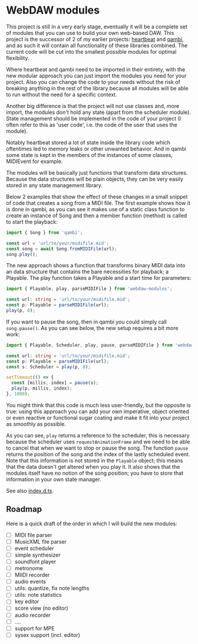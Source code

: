 # WebDAW modules

This project is still in a very early stage, eventually it will be a complete set of modules that you can use to build your own web-based DAW. This project is the successor of 2 of my earlier projects: [heartbeat](https://heartbeatjs.org) and [qambi](https://qambi.org), and as such it will contain all functionality of these libraries combined. The current code will be cut into the smallest possible modules for optimal flexibility.

Where heartbeat and qambi need to be imported in their entirety, with the new modular approach you can just import the modules you need for your project. Also you can change the code to your needs without the risk of breaking anything in the rest of the library because all modules will be able to run without the need for a specific context.

Another big difference is that the project will not use classes and, more import, the modules don't hold any state (apart from the scheduler module). State management should be implemented in the code of your project (I often refer to this as 'user code', i.e. the code of the user that uses the module). 

Notably heartbeat stored a lot of state inside the library code which oftentimes led to memory leaks or other unwanted behavior. And in qambi some state is kept in the members of the instances of some classes, MIDIEvent for example.

The modules will be basically just functions that transform data structures. Because the data structures will be plain objects, they can be very easily stored in any state management library.

Below 2 examples that show the effect of these changes in a small snippet of code that creates a song from a MIDI file. The first example shows how it is done in qambi, as you can see it makes use of a static class function to create an instance of Song and then a member function (method) is called to start the playback:

```typescript
import { Song } from 'qambi';

const url = 'url/to/your/midifile.mid';
const song = await Song.fromMIDIFile(url);
song.play();

```

The new approach shows a function that transforms binary MIDI data into an data structure that contains the bare necessities for playback; a Playable. The play function takes a Playable and a start time for parameters:

```typescript
import { Playable, play, parseMIDIFile } from 'webdaw-modules';

const url: string = 'url/to/your/midifile.mid';
const p: Playable = parseMIDIFile(url);
play(p, 0);
```

If you want to pause the song, then in qambi you could simply call `song.pause()`. As you can see below, the new setup requires a bit more work:

```typescript
import { Playable, Scheduler, play, pause, parseMIDIFile } from 'webdaw-modules';

const url: string = 'url/to/your/midifile.mid';
const p: Playable = parseMIDIFile(url);
const s: Scheduler = play(p, 0);

setTimeout(() => {
  const [millis, index] = pause(s); 
  play(p, millis, index);
}, 1000);
```

You might think that this code is much less user-friendly, but the opposite is true: using this approach you can add your own imperative, object oriented or even reactive or functional sugar coating and make it fit into your project as smoothly as possible.

As you can see, `play` returns a reference to the scheduler, this is necessary because the scheduler uses `requestAnimationFrame` and we need to be able to cancel that when we want to stop or pause the song. The function `pause` returns the position of the song and the index of the lastly scheduled event. Note that this information is not stored in the `Playable` object; this means that the data doesn't get altered when you play it. It also shows that the modules itself have no notion of the song position; you have to store that information in your own state manager.

See also [index.d.ts](https://github.com/abudaan/webdaw-modules/blob/master/index.d.ts).

## Roadmap

Here is a quick draft of the order in which I will build the new modules:

- [ ] MIDI file parser
- [ ] MusicXML file parser
- [ ] event scheduler
- [ ] simple synthesizer
- [ ] soundfont player
- [ ] metronome
- [ ] MIIDI recorder
- [ ] audio events
- [ ] utils: quantize, fix note lengths
- [ ] utils: note statistics
- [ ] key editor
- [ ] score view (no editor)
- [ ] audio recorder
- [ ] ....
- [ ] support for MPE
- [ ] sysex support (incl. editor)
